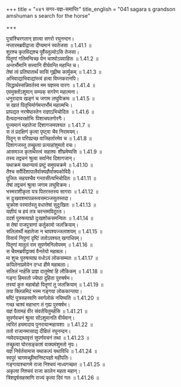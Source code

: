 +++
title = "०४१ सगर-यज्ञ-समाप्तिः"
title_english = "041 sagara s grandson amshuman s search for the horse"

+++

पुत्रांश्चिरगतान् ज्ञात्वा सगरो रघुनन्दन।  
नप्तारमब्रवीद्राजा दीप्यमानं स्वतेजसा ॥ 1.41.1 ॥   
शूरश्च कृतविद्यश्च पूर्वैस्तुल्योऽसि तेजसा।  
पितॄणां गतिमन्विच्छ येन चाश्वोऽपवाहितः ॥ 1.41.2 ॥   
अन्तर्भौमानि सत्त्वानि वीर्यवन्ति महान्ति च।  
तेषां त्वं प्रतिघातार्थं सासिं गृह्णीष्व कार्मुकम् ॥ 1.41.3 ॥   
अभिवाद्याभिवाद्यांस्त्वं हत्वा विघ्नकरानपि।  
सिद्धार्थस्सन्निवर्तस्व मम यज्ञस्य पारगः ॥ 1.41.4 ॥   
एवमुक्तोंऽशुमान् सम्यक् सगरेण महात्मना।  
धनुरादाय खङ्गं च जगाम लघुविक्रमः ॥ 1.41.5 ॥   
स खातं पितृभिर्मार्गमन्तर्भौमं महात्मभिः।  
प्रापद्यत नरश्रेष्ठस्तेन राज्ञाऽभिचोदितः ॥ 1.41.6 ॥   
दैत्यदानवरक्षोभिः पिशाचपतगोरगैः।  
पूज्यमानं महातेजा दिशागजमपश्यत ॥ 1.41.7 ॥   
स तं प्रदक्षिणं कृत्वा पृष्ट्वा चैव निरामयम्।  
पितॄन् स परिपप्रच्छ वाजिहर्तारमेव च ॥ 1.41.8 ॥   
दिशागजस्तु तच्छ्रुत्वा प्रत्याहांशुमतो वचः।  
आसमञ्ज कृतार्थस्त्वं सहाश्वः शीघ्रमेष्यसि ॥ 1.41.9 ॥   
तस्य तद्वचनं श्रुत्वा सर्वानेव दिशागजान्।  
यथाक्रमं यथान्यायं प्रष्टुं समुपचक्रमे ॥ 1.41.10 ॥   
तैश्च सर्वैर्दिशापालैर्वाक्यज्ञैर्वाक्यकोविदैः।  
पूजितः सहयश्चैव गन्तासीत्यभिचोदितः ॥ 1.41.11 ॥   
तेषां तद्वचनं श्रुत्वा जगाम लघुविक्रमः।  
भस्मराशीकृता यत्र पितरस्तस्य सागराः ॥ 1.41.12 ॥   
स दुःखवशमापन्नस्त्वसमञ्जसुतस्तदा।  
चुक्रोश परमार्तस्तु वधात्तेषां सुदुःखितः ॥ 1.41.13 ॥   
यज्ञीयं च हयं तत्र चरन्तमविदूरतः।  
ददर्श पुरुषव्याघ्रो दुःखशोकसमन्वितः ॥ 1.41.14 ॥   
स तेषां राजपुत्राणां कर्तुकामो जलक्रियाम्।  
सलिलार्थी महातेजा न चापश्यज्जलाशयम् ॥ 1.41.15 ॥   
विसार्य निपुणां दृष्टिं ततोऽपश्यत् खगाधिपम्।  
पितॄणां मातुलं राम सुपर्णमनिलोपमम् ॥ 1.41.16 ॥   
स चैवमब्रवीद्वाक्यं वैनतेयो महाबलः।  
मा शुचः पुरुषव्याघ्र वधोऽयं लोकसम्मतः ॥ 1.41.17 ॥   
कपिलेनाप्रमेयेन दग्धा हीमे महाबलाः।  
सलिलं नार्हसि प्राज्ञ दातुमेषां हि लौकिकम् ॥ 1.41.18 ॥   
गङ्गा हिमवतो ज्येष्ठा दुहिता पुरुषर्षभ।  
तस्यां कुरु महाबोहो पितॄणां तु जलक्रियाम् ॥ 1.41.19 ॥   
तया क्लिन्नमिदं भस्म गङ्गया लोककान्तया।  
षष्टिं पुत्रसहस्राणि स्वर्गलोकं नयिष्यति ॥ 1.41.20 ॥   
गच्छ चाश्वं महाभाग तं गृह्य पुरुषर्षभ।  
यज्ञं पैतामहं वीर संवर्तयितुमर्हसि ॥ 1.41.21 ॥   
सुपर्णवचनं श्रुत्वा सोंऽशुमानति वीर्यवान्।  
त्वरितं हयमादाय पुनरायान्महायशाः ॥ 1.41.22 ॥   
ततो राजानमासाद्य दीक्षितं रघुनन्दन।  
न्यवेदयद्यथावृत्तं सुपर्णवचनं तथा ॥ 1.41.23 ॥   
तच्छ्रुत्वा घोरसङ्काशं वाक्यमंशुमतो नृपः।  
यज्ञं निर्वर्तयामास यथाकल्पं यथाविधि ॥ 1.41.24 ॥   
स्वपुरं चागमच्छ्रीमानिष्टयज्ञो महीपतिः।  
गङ्गायाश्चागमे राजा निश्चयं नाध्यगच्छत ॥ 1.41.25 ॥   
अकृत्वा निश्चयं राजा कालेन महता महान्।  
त्रिंशद्वर्षसहस्राणि राज्यं कृत्वा दिवं गतः ॥ 1.41.26 ॥   
